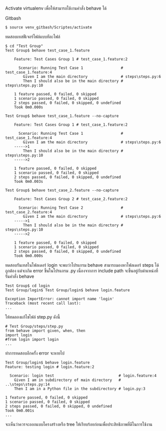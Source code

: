 Activate virtualenv เพื่อให้สามารถใช้งานคำสั่ง behave ได้

Gitbash
```
$ source venv_gitbash/Scriptes/activate
```


ทดสอบเทสฟีเจอร์ไฟล์แบบทีละไฟล์
```
$ cd "Test Group"
Test Group$ behave test_case_1.feature

    Feature: Test Cases Group 1 # test_case_1.feature:2

      Scenario: Running Test Case 1                 # test_case_1.feature:4
        Given I am the main directory               # steps\steps.py:6
        Then I should also be in the main directory # steps\steps.py:10

    1 feature passed, 0 failed, 0 skipped
    1 scenario passed, 0 failed, 0 skipped
    2 steps passed, 0 failed, 0 skipped, 0 undefined
    Took 0m0.000s
```
```
Test Group$ behave test_case_1.feature --no-capture

    Feature: Test Cases Group 1 # test_case_1.feature:2

      Scenario: Running Test Case 1                 # test_case_1.feature:4
        Given I am the main directory               # steps\steps.py:6
    ----->1
        Then I should also be in the main directory # steps\steps.py:10
    ----->2

    1 feature passed, 0 failed, 0 skipped
    1 scenario passed, 0 failed, 0 skipped
    2 steps passed, 0 failed, 0 skipped, 0 undefined
    Took 0m0.003s
```
```
Test Group$ behave test_case_2.feature --no-capture

    Feature: Test Cases Group 2 # test_case_2.feature:2

      Scenario: Running Test Case 2                 # test_case_2.feature:4
        Given I am the main directory               # steps\steps.py:6
    ----->1
        Then I should also be in the main directory # steps\steps.py:10
    ----->2

    1 feature passed, 0 failed, 0 skipped
    1 scenario passed, 0 failed, 0 skipped
    2 steps passed, 0 failed, 0 skipped, 0 undefined
    Took 0m0.000s
```

ทดสอบรันเทสในโฟลเดอร์ login จะพบว่าโปรแกรม behave สามารถมองหาโฟลเดอร์ steps ได้ถูกต้อง
แต่จะเกิด error ขึ้นในโปรแกรม .py เนื่องจากการ include path จะขึ้นอยู่กับตำแหน่งที่รันคำสั่ง behave

```
Test Group$ cd login
Test Group/login$ Test Group/login$ behave login.feature

Exception ImportError: cannot import name 'login'
Traceback (most recent call last):
...
```

ให้ทดลองแก้ไขไฟล์ step.py ดังนี้
```
# Test Group/steps/step.py
from behave import given, when, then
import login
#from login import login
...
```

ทำการทดสอบอีกครั้ง error จะหายไป
```
Test Group/login$ behave login.feature
Feature: testing login # login.feature:2

  Scenario: login test                             # login.feature:4
    Given I am in subdirectory of main directory   # ..\steps\steps.py:14
    Then I am in a Python file in the subdirectory # login.py:3

1 feature passed, 0 failed, 0 skipped
1 scenario passed, 0 failed, 0 skipped
2 steps passed, 0 failed, 0 skipped, 0 undefined
Took 0m0.001s
...
```

จะเห็นว่าควรจะออกแบบโครงสร้างหรือ tree ให้เรียบร้อยก่อนเพื่อประสิทธิภาพที่ดีในการใช้งาน
